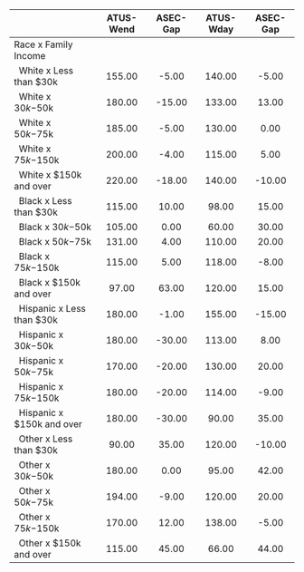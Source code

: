 
|                      |    ATUS-Wend |     ASEC-Gap |    ATUS-Wday |     ASEC-Gap |
| -------------------- | :----------: | :----------: | :----------: | :----------: |
| Race x Family Income |              |              |              |              |
| &nbsp;&nbsp;White x Less than $30k |       155.00 |        -5.00 |       140.00 |        -5.00 |
| &nbsp;&nbsp;White x $30k-$50k |       180.00 |       -15.00 |       133.00 |        13.00 |
| &nbsp;&nbsp;White x $50k-$75k |       185.00 |        -5.00 |       130.00 |         0.00 |
| &nbsp;&nbsp;White x $75k-$150k |       200.00 |        -4.00 |       115.00 |         5.00 |
| &nbsp;&nbsp;White x $150k and over |       220.00 |       -18.00 |       140.00 |       -10.00 |
| &nbsp;&nbsp;Black x Less than $30k |       115.00 |        10.00 |        98.00 |        15.00 |
| &nbsp;&nbsp;Black x $30k-$50k |       105.00 |         0.00 |        60.00 |        30.00 |
| &nbsp;&nbsp;Black x $50k-$75k |       131.00 |         4.00 |       110.00 |        20.00 |
| &nbsp;&nbsp;Black x $75k-$150k |       115.00 |         5.00 |       118.00 |        -8.00 |
| &nbsp;&nbsp;Black x $150k and over |        97.00 |        63.00 |       120.00 |        15.00 |
| &nbsp;&nbsp;Hispanic x Less than $30k |       180.00 |        -1.00 |       155.00 |       -15.00 |
| &nbsp;&nbsp;Hispanic x $30k-$50k |       180.00 |       -30.00 |       113.00 |         8.00 |
| &nbsp;&nbsp;Hispanic x $50k-$75k |       170.00 |       -20.00 |       130.00 |        20.00 |
| &nbsp;&nbsp;Hispanic x $75k-$150k |       180.00 |       -20.00 |       114.00 |        -9.00 |
| &nbsp;&nbsp;Hispanic x $150k and over |       180.00 |       -30.00 |        90.00 |        35.00 |
| &nbsp;&nbsp;Other x Less than $30k |        90.00 |        35.00 |       120.00 |       -10.00 |
| &nbsp;&nbsp;Other x $30k-$50k |       180.00 |         0.00 |        95.00 |        42.00 |
| &nbsp;&nbsp;Other x $50k-$75k |       194.00 |        -9.00 |       120.00 |        20.00 |
| &nbsp;&nbsp;Other x $75k-$150k |       170.00 |        12.00 |       138.00 |        -5.00 |
| &nbsp;&nbsp;Other x $150k and over |       115.00 |        45.00 |        66.00 |        44.00 |

